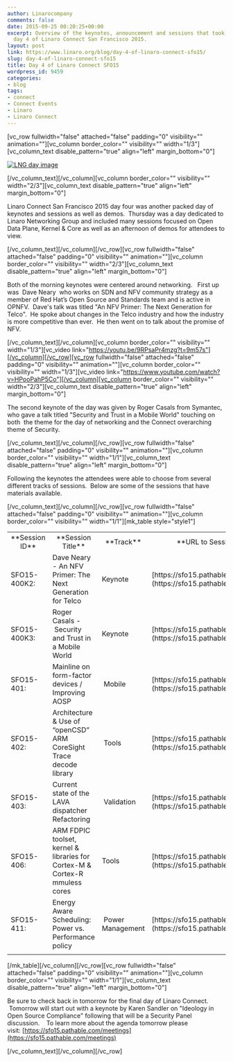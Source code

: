 ```yaml
---
author: Linarocompany
comments: false
date: 2015-09-25 00:20:25+00:00
excerpt: Overview of the keynotes, announcement and sessions that took place during
  day 4 of Linaro Connect San Francisco 2015.
layout: post
link: https://www.linaro.org/blog/day-4-of-linaro-connect-sfo15/
slug: day-4-of-linaro-connect-sfo15
title: Day 4 of Linaro Connect SFO15
wordpress_id: 9459
categories:
- blog
tags:
- connect
- Connect Events
- Linaro
- Linaro Connect
---
```


[vc_row fullwidth="false" attached="false" padding="0" visibility="" animation=""][vc_column border_color="" visibility="" width="1/3"][vc_column_text disable_pattern="true" align="left" margin_bottom="0"]

[![LNG day image](http://www.linaro.org/wp-content/uploads/2015/09/LNG-day-image.jpg)](http://www.linaro.org/wp-content/uploads/2015/09/LNG-day-image.jpg)

[/vc_column_text][/vc_column][vc_column border_color="" visibility="" width="2/3"][vc_column_text disable_pattern="true" align="left" margin_bottom="0"]


Linaro Connect San Francisco 2015 day four was another packed day of keynotes and sessions as well as demos.  Thursday was a day dedicated to Linaro Networking Group and included many sessions focused on Open Data Plane, Kernel & Core as well as an afternoon of demos for attendees to view.


[/vc_column_text][/vc_column][/vc_row][vc_row fullwidth="false" attached="false" padding="0" visibility="" animation=""][vc_column border_color="" visibility="" width="2/3"][vc_column_text disable_pattern="true" align="left" margin_bottom="0"]


Both of the morning keynotes were centered around networking.   First up was  Dave Neary  who works on SDN and NFV community strategy as a member of Red Hat’s Open Source and Standards team and is active in OPNFV.  Dave's talk was titled "An NFV Primer: The Next Generation for Telco".  He spoke about changes in the Telco industry and how the industry is more competitive than ever.  He then went on to talk about the promise of NFV.


[/vc_column_text][/vc_column][vc_column border_color="" visibility="" width="1/3"][vc_video link="https://youtu.be/9RPsaPr4mzg?t=9m57s"][/vc_column][/vc_row][vc_row fullwidth="false" attached="false" padding="0" visibility="" animation=""][vc_column border_color="" visibility="" width="1/3"][vc_video link="https://www.youtube.com/watch?v=HPooPahP5Co"][/vc_column][vc_column border_color="" visibility="" width="2/3"][vc_column_text disable_pattern="true" align="left" margin_bottom="0"]


The second keynote of the day was given by Roger Casals from Symantec, who gave a talk titled "Security and Trust in a Mobile World" touching on both  the theme for the day of networking and the Connect overarching theme of Security.


[/vc_column_text][/vc_column][/vc_row][vc_row fullwidth="false" attached="false" padding="0" visibility="" animation=""][vc_column border_color="" visibility="" width="1/1"][vc_column_text disable_pattern="true" align="left" margin_bottom="0"]


Following the keynotes the attendees were able to choose from several different tracks of sessions.  Below are some of the sessions that have materials available.


[/vc_column_text][/vc_column][/vc_row][vc_row fullwidth="false" attached="false" padding="0" visibility="" animation=""][vc_column border_color="" visibility="" width="1/1"][mk_table style="style1"]
<table width="1020" >
<tbody >
<tr >

<td width="90" style="text-align: center;" >**Session ID**
</td>

<td width="347" style="text-align: center;" >**Session Title**
</td>

<td width="64" style="text-align: center;" >**Track**
</td>

<td width="519" style="text-align: center;" >**URL to Session Information**
</td>
</tr>
<tr >

<td width="90" >SFO15-400K2:
</td>

<td width="347" >Dave Neary - An NFV Primer: The Next Generation for Telco
</td>

<td width="64" >Keynote
</td>

<td width="519" >[https://sfo15.pathable.com/meetings/303069](https://sfo15.pathable.com/meetings/303069)
</td>
</tr>
<tr >

<td width="90" >SFO15-400K3:
</td>

<td width="347" >Roger Casals - Security and Trust in a Mobile World
</td>

<td width="64" >Keynote
</td>

<td width="519" >[https://sfo15.pathable.com/meetings/303070](https://sfo15.pathable.com/meetings/303070)
</td>
</tr>
<tr >

<td width="90" >SFO15-401:
</td>

<td width="347" >Mainline on form-factor devices / Improving AOSP
</td>

<td width="64" > Mobile
</td>

<td width="519" >[https://sfo15.pathable.com/meetings/303072](https://sfo15.pathable.com/meetings/303072)
</td>
</tr>
<tr >

<td width="90" >SFO15-402:
</td>

<td width="347" >Architecture & Use of “openCSD” ARM CoreSight Trace decode library
</td>

<td width="64" > Tools
</td>

<td width="519" >[https://sfo15.pathable.com/meetings/303073](https://sfo15.pathable.com/meetings/303073)
</td>
</tr>
<tr >

<td width="90" >SFO15-403:
</td>

<td width="347" >Current state of the LAVA dispatcher Refactoring
</td>

<td width="64" > Validation
</td>

<td width="519" >[https://sfo15.pathable.com/meetings/303074](https://sfo15.pathable.com/meetings/303074)
</td>
</tr>
<tr >

<td width="90" >SFO15-406:
</td>

<td width="347" >ARM FDPIC toolset, kernel & libraries for Cortex-M & Cortex-R mmuless cores
</td>

<td width="64" >Tools
</td>

<td width="519" >[https://sfo15.pathable.com/meetings/303078](https://sfo15.pathable.com/meetings/303078)
</td>
</tr>
<tr >

<td width="90" >SFO15-411:
</td>

<td width="347" >Energy Aware Scheduling: Power vs. Performance policy
</td>

<td width="64" > Power Management
</td>

<td width="519" >[https://sfo15.pathable.com/meetings/303083](https://sfo15.pathable.com/meetings/303083)
</td>
</tr>
<tr >

<td width="90" >
</td>

<td width="347" >
</td>

<td width="64" >
</td>

<td width="519" >
</td>
</tr>
</tbody>
</table>
[/mk_table][/vc_column][/vc_row][vc_row fullwidth="false" attached="false" padding="0" visibility="" animation=""][vc_column border_color="" visibility="" width="1/1"][vc_column_text disable_pattern="true" align="left" margin_bottom="0"]


Be sure to check back in tomorrow for the final day of Linaro Connect.  Tomorrow will start out with a keynote by Karen Sandler on "Ideology in Open Source Compliance" following that will be a Security Panel discussion.    To learn more about the agenda tomorrow please visit: [https://sfo15.pathable.com/meetings](https://sfo15.pathable.com/meetings)


[/vc_column_text][/vc_column][/vc_row]
